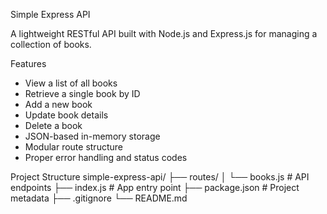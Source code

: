 Simple Express API

A lightweight RESTful API built with Node.js and Express.js for managing a collection of books.



 Features

- View a list of all books
- Retrieve a single book by ID
- Add a new book
- Update book details
- Delete a book
- JSON-based in-memory storage
- Modular route structure
- Proper error handling and status codes



 Project Structure
 simple-express-api/ ├── routes/ │ └── books.js # API endpoints ├── index.js # App entry point ├── package.json # Project metadata ├── .gitignore └── README.md

 




